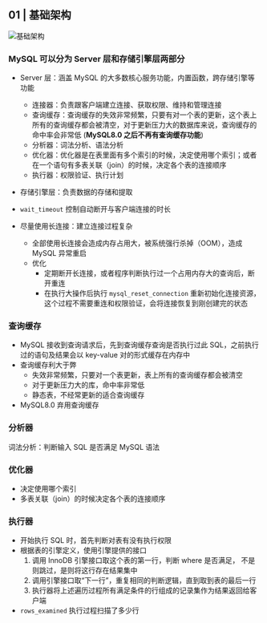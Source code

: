 ## 01 | 基础架构

![基础架构](https://static001.geekbang.org/resource/image/0d/d9/0d2070e8f84c4801adbfa03bda1f98d9.png)

### MySQL 可以分为 Server 层和存储引擎层两部分

  - Server 层：涵盖 MySQL 的大多数核心服务功能，内置函数，跨存储引擎等功能
    - 连接器：负责跟客户端建立连接、获取权限、维持和管理连接
    - 查询缓存：查询缓存的失效非常频繁，只要有对一个表的更新，这个表上所有的查询缓存都会被清空，对于更新压力大的数据库来说，查询缓存的命中率会非常低 (**MySQL8.0 之后不再有查询缓存功能**)
    - 分析器：词法分析、语法分析
    - 优化器：优化器是在表里面有多个索引的时候，决定使用哪个索引；或者在一个语句有多表关联（join）的时候，决定各个表的连接顺序
    - 执行器：权限验证、执行计划
  - 存储引擎层：负责数据的存储和提取

- `wait_timeout` 控制自动断开与客户端连接的时长
- 尽量使用长连接：建立连接过程复杂
  - 全部使用长连接会造成内存占用大，被系统强行杀掉（OOM），造成 MySQL 异常重启
  - 优化
    - 定期断开长连接，或者程序判断执行过一个占用内存大的查询后，断开重连
    - 在执行大操作后执行 `mysql_reset_connection` 重新初始化连接资源，这个过程不需要重连和权限验证，会将连接恢复到刚创建完的状态

### 查询缓存

- MySQL 接收到查询请求后，先到查询缓存查询是否执行过此 SQL，之前执行过的语句及结果会以 key-value 对的形式缓存在内存中
- 查询缓存利大于弊
  - 失效非常频繁，只要对一个表更新，表上所有的查询缓存都会被清空
  - 对于更新压力大的库，命中率非常低
  - 静态表，不经常更新的适合查询缓存
- MySQL8.0 弃用查询缓存

### 分析器

词法分析：判断输入 SQL 是否满足 MySQL 语法

### 优化器

- 决定使用哪个索引
- 多表关联（join）的时候决定各个表的连接顺序

### 执行器

- 开始执行 SQL 时，首先判断对表有没有执行权限
- 根据表的引擎定义，使用引擎提供的接口
  1. 调用 InnoDB 引擎接口取这个表的第一行，判断 where 是否满足， 不是则跳过，是则将这行存在结果集中
  1. 调用引擎接口取“下一行”，重复相同的判断逻辑，直到取到表的最后一行
  1. 执行器将上述遍历过程所有满足条件的行组成的记录集作为结果返回给客户端
- `rows_examined` 执行过程扫描了多少行
